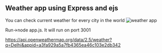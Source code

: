## Weather app using Express and ejs

You can check current weather for every city in the world
![weather app](.weatherApp.png)

Run->node app.js. It will run on port 3001


https://api.openweathermap.org/data/2.5/weather?q=Delhi&appid=a3fa929a5a7fb4365ea46c103e2db342